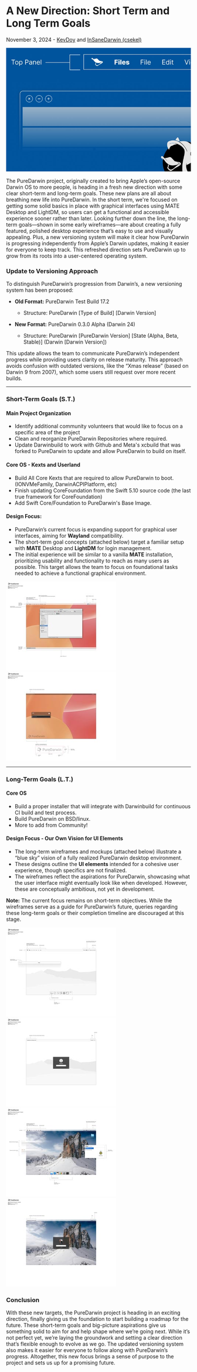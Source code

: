 # A New Direction: Short Term and Long Term Goals

November 3, 2024 - [KevDoy](https://github.com/kevdoy) and [InSaneDarwin (csekel)](https://github.com/csekel)

![Blue Prints of new UI elements](/img/news/2024/news-cover-a-new-direction.jpg)

The PureDarwin project, originally created to bring Apple’s open-source Darwin OS to more people, is heading in a fresh new direction with some clear short-term and long-term goals. These new plans are all about breathing new life into PureDarwin. In the short term, we're focused on getting some solid basics in place with graphical interfaces using MATE Desktop and LightDM, so users can get a functional and accessible experience sooner rather than later. Looking further down the line, the long-term goals—shown in some early wireframes—are about creating a fully featured, polished desktop experience that’s easy to use and visually appealing. Plus, a new versioning system will make it clear how PureDarwin is progressing independently from Apple’s Darwin updates, making it easier for everyone to keep track. This refreshed direction sets PureDarwin up to grow from its roots into a user-centered operating system.

### Update to Versioning Approach
To distinguish PureDarwin’s progression from Darwin’s, a new versioning system has been proposed:

- **Old Format:** PureDarwin Test Build 17.2  
  - Structure: PureDarwin [Type of Build] [Darwin Version]
  
- **New Format:** PureDarwin 0.3.0 Alpha (Darwin 24)  
  - Structure: PureDarwin [PureDarwin Version] [State (Alpha, Beta, Stable)] (Darwin [Darwin Version])

This update allows the team to communicate PureDarwin’s independent progress while providing users clarity on release maturity. This approach avoids confusion with outdated versions, like the “Xmas release” (based on Darwin 9 from 2007), which some users still request over more recent builds.

---

### Short-Term Goals (S.T.)
#### Main Project Organization
- Identify additional community volunteers that would like to focus on a specific area of the project
- Clean and reorganize PureDarwin Repositories where required. 
- Update Darwinbuild to work with Github and Meta's xcbuild that was forked to PureDarwin to update and allow PureDarwin to build on itself. 

#### Core OS - Kexts and Userland
- Build All Core Kexts that are required to allow PureDarwin to boot. (IONVMeFamily, DarwinACPIPlatform, etc)
- Finish updating CoreFoundation from the Swift 5.10 source code (the last true framework for CoreFoundation)
- Add Swift Core/Foundation to PureDarwin's Base Image. 

#### Design Focus:  
   - PureDarwin’s current focus is expanding support for graphical user interfaces, aiming for **Wayland** compatibility.
   - The short-term goal concepts (attached below) target a familiar setup with **MATE** Desktop and **LightDM** for login management.
  - The initial experience will be similar to a vanilla **MATE** installation, prioritizing usability and functionality to reach as many users as possible. This target allows the team to focus on foundational tasks needed to achieve a functional graphical environment.

<a href="/img/news/2024/a-new-direction/Figure-1.jpg" target="_blank">
    <img src="/img/news/2024/a-new-direction/Figure-1_thumb.jpg" width="300" class="border mb-1" alt>
</a>
<a href="/img/news/2024/a-new-direction/Figure-2.jpg" target="_blank">
    <img src="/img/news/2024/a-new-direction/Figure-2_thumb.jpg" width="300" class="border mb-1" alt>
</a>


---

### Long-Term Goals (L.T.)

#### Core OS
  - Build a proper installer that will integrate with Darwinbuild for continuous CI build and test process. 
  - Build PureDarwin on BSD/linux.
  - More to add from Community!

#### Design Focus -  Our Own Vision for UI Elements 
  - The long-term wireframes and mockups (attached below) illustrate a “blue sky” vision of a fully realized PureDarwin desktop environment.
  - These designs outline the **UI elements** intended for a cohesive user experience, though specifics are not finalized.
  - The wireframes reflect the aspirations for PureDarwin, showcasing what the user interface might eventually look like when developed. However, these are conceptually ambitious, not yet in development.

**Note:** The current focus remains on short-term objectives. While the wireframes serve as a guide for PureDarwin’s future, queries regarding these long-term goals or their completion timeline are discouraged at this stage.

<a href="/img/news/2024/a-new-direction/Figure-3.jpg" target="_blank">
    <img src="/img/news/2024/a-new-direction/Figure-3_thumb.jpg" width="300" class="border mb-1" alt>
</a>
<a href="/img/news/2024/a-new-direction/Figure-4.jpg" target="_blank">
    <img src="/img/news/2024/a-new-direction/Figure-4_thumb.jpg" width="300" class="border mb-1" alt>
</a>
<br>
<a href="/img/news/2024/a-new-direction/Figure-5.jpg" target="_blank">
    <img src="/img/news/2024/a-new-direction/Figure-5_thumb.jpg" width="300" class="border mb-1" alt>
</a>
<a href="/img/news/2024/a-new-direction/Figure-6.jpg" target="_blank">
    <img src="/img/news/2024/a-new-direction/Figure-6_thumb.jpg" width="300" class="border mb-1" alt>
</a>

### Conclusion

With these new targets, the PureDarwin project is heading in an exciting direction, finally giving us the foundation to start building a roadmap for the future. These short-term goals and big-picture aspirations give us something solid to aim for and help shape where we’re going next. While it’s not perfect yet, we’re laying the groundwork and setting a clear direction that’s flexible enough to evolve as we go. The updated versioning system also makes it easier for everyone to follow along with PureDarwin’s progress. Altogether, this new focus brings a sense of purpose to the project and sets us up for a promising future.